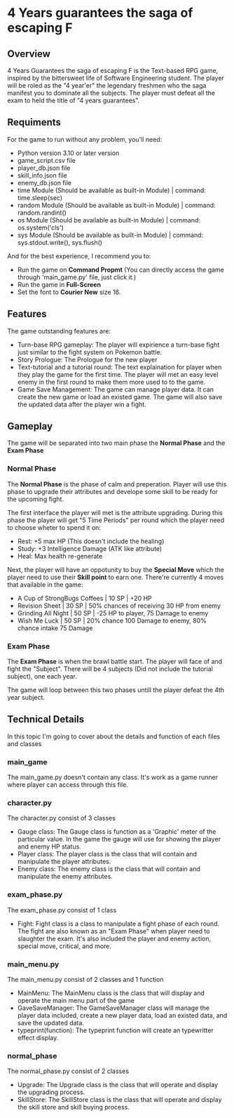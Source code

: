 # 4 Years guarantees the saga of escaping F

## Overview
4 Years Guarantees the saga of escaping F is the Text-based RPG game, inspired by the bittersweet life of Software Engineering student. The player will be roled as the "4 year'er" the legendary freshmen who the saga manifest you to dominate all the subjects. The player must defeat all the exam to held the title of "4 years guarantees".

## Requiments
For the game to run without any problem, you'll need:
- Python version 3.10 or later version
- game_script.csv file
- player_db.json file
- skill_info.json file
- enemy_db.json file
- time Module (Should be available as built-in Module) | command: time.sleep(sec)
- random Module (Should be available as built-in Module) | command: random.randint()
- os Module (Should be available as built-in Module) | command: os.system('cls')
- sys Module (Should be available as built-in Module) | command: sys.stdout.write(), sys.flush()

And for the best experience, I recommend you to:
- Run the game on **Command Propmt** (You can directly access the game through 'main_game.py' file, just click it.)
- Run the game in **Full-Screen**
- Set the font to **Courier New** size 16.

## Features
The game outstanding features are:
- Turn-base RPG gameplay: The player will expirience a turn-base fight just similar to the fight system on Pokemon battle.
- Story Prologue: The Prologue for the new player
- Text-tutorial and a tutorial round: The text explaination for player when they play the game for the first time. The player will met an easy level enemy in the first round to make them more used to to the game.
- Game Save Management: The game can manage player data. It can create the new game or load an existed game. The game will also save the updated data after the player win a fight.

## Gameplay
The game will be separated into two main phase the **Normal Phase** and the **Exam Phase**

### Normal Phase
The **Normal Phase** is the phase of calm and preperation. Player will use this phase to upgrade their attributes and develope some skill to be ready for the upcoming fight. 

The first interface the player will met is the attribute upgrading.
During this phase the player will get "5 Time Periods" per round which the player need to choose wheter to spend it on:
- Rest: +5 max HP (This doesn't include the healing)
- Study: +3 Intelligence Damage (ATK like attribute)
- Heal: Max health re-generate 

Next, the player will have an oppotunity to buy the **Special Move** which the player need to use their **Skill point** to earn one.
There're currently 4 moves that available in the game:
- A Cup of StrongBugs Coffees | 10 SP | +20 HP
- Revision Sheet | 30 SP | 50% chances of receiving 30 HP from enemy
- Grinding All Night | 50 SP | -25 HP to player, 75 Damage to enemy
- Wish Me Luck | 50 SP | 20% chance 100 Damage to enemy, 80% chance intake 75 Damage

### Exam Phase
The **Exam Phase** is when the brawl battle start. The player will face of and fight the "Subject". There will be 4 subjects (Did not include the tutorial subject), one each year.

The game will loop between this two phases untill the player defeat the 4th year subject.

## Technical Details
In this topic I'm going to cover about the details and function of each files and classes

### main_game
The main_game.py doesn't contain any class. It's work as a game runner where player can access through this file.

### character.py
The character.py consist of 3 classes
- Gauge class: The Gauge class is function as a 'Graphic' meter of the particular value. In the game the gauge will use for showing the player and enemy HP status.
- Player class: The player class is the class that will contain and manipulate the player attributes.
- Enemy class: The enemy class is the class that will contain and manipulate the enemy attributes.

### exam_phase.py
The exam_phase.py consist of 1 class
- Fight: Fight class is a class to manipulate a fight phase of each round. The fight are also known as an "Exam Phase" when player need to slaughter the exam. It's also included the player and enemy action, special move, critical, and more.

### main_menu.py
The main_menu.py consist of 2 classes and 1 function
- MainMenu: The MainMenu class is the class that will display and operate the main menu part of the game
- GaveSaveManager: The GameSaveManager class will manage the player data included, create a new player data, load an existed data, and save the updated data.
- typeprint(function): The typeprint function will create an typewritter effect display.

### normal_phase
The normal_phase.py consist of 2 classes
- Upgrade: The Upgrade class is the class that will operate and display the upgrading process.
- SkillStore: The SkillStore class is the class that will operate and display the skill store and skill buying process.
